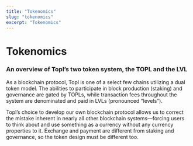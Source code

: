```yaml
---
title: "Tokenomics"
slug: "tokenomics"
excerpt: "Tokenomics"
---
```


# Tokenomics
### An overview of Topl’s two token system, the TOPL and the LVL

As a blockchain protocol, Topl is one of a select few chains utilizing a dual token model. The abilities to participate in block production (staking) and governance are gated by TOPLs, while transaction fees throughout the system are denominated and paid in LVLs (pronounced “levels”).

Topl’s choice to develop our own blockchain protocol allows us to correct the mistake inherent in nearly all other blockchain systems—forcing users to think about and use something as a currency without any currency properties to it. Exchange and payment are different from staking and governance, so the token design must be different too.